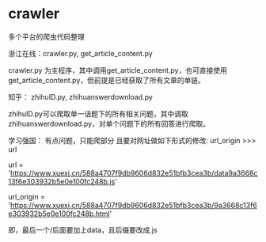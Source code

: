 # crawler

多个平台的爬虫代码整理

浙江在线：crawler.py, get_article_content.py 

crawler.py 为主程序，其中调用get_article_content.py，也可直接使用get_article_content.py，但前提是已经获取了所有文章的单链。

知乎： zhihuID.py, zhihuanswerdownload.py

zhihuID.py可以爬取单一话题下的所有相关问题，其中调取zhihuanswerdownload.py，对单个问题下的所有回答进行爬取。

学习强国： 有点问题，只能爬部分 且要对网址做如下形式的修改: url_origin >>> url

url = 'https://www.xuexi.cn/588a4707f9db9606d832e51bfb3cea3b/data9a3668c13f6e303932b5e0e100fc248b.js'

url_origin = 'https://www.xuexi.cn/588a4707f9db9606d832e51bfb3cea3b/9a3668c13f6e303932b5e0e100fc248b.html'

即，最后一个/后面要加上data，且后缀要改成.js

